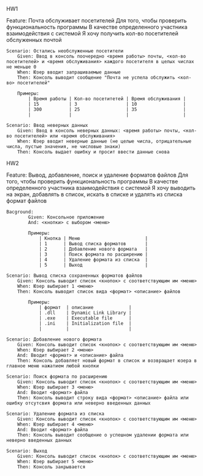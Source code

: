 HW1

Feature: Почта обслуживает посетителей
    Для того, чтобы проверить функциональность программы
    В качестве определенного участника взаимодействия с системой
    Я хочу получить кол-во посетителей обслуженных почтой
	
	Scenario: Остались необслуженные посетители 
		Given: Ввод в консоль поочередно <время работы> почты, <кол-во посетителей> и <время обслуживания> каждого посетителя в целых числах не меньше 0
		When: Юзер вводит запрашиваемые данные
		Then: Консоль выводит сообщение "Почта не успела обслужить <кол-во> посетителей"

		Примеры:
			| Время работы | Кол-во посетитетей | Время обслуживания |
			| 15           | 3         		    | 10          	     |
			| 300          | 25          	    | 35   		   	     |				  
			| 			   |				    |				     |

	Scenario: Ввод неверных данных
		Given: Ввод в консоль неверных данных: <время работы> почты, <кол-во посетителей> или <время обслуживания>
		When: Юзер вводит неверные данные (не целые числа, отрицательные числа, пустые значения, не числовые знаки)
		Then: Консоль выдает ошибку и просит ввести данные снова

HW2

Feature: Вывод, добавление, поиск и удаление форматов файлов
    Для того, чтобы проверить функциональность программы
    В качестве определенного участника взаимодействия с системой
    Я хочу выводить на экран, добавлять в список, искать в списке и удалять из списка формат файлов
	
	Bacground: 
			Given: Консольное приложение
			And: <кнопки> с выбором <меню>
			
			Примеры:
				| Кнопка | Меню                        |
				| 1      | Вывод списка форматов	   |
				| 2      | Добавление нового формата   |
				| 3      | Поиск формата по расширению |
				| 4      | Удаление формата из списка  |
				| 5      | Выход                       |

	Scenario: Вывод списка сохраненных форматов файлов
		Given: Консоль выводит список <кнопок> с соответствующим им <меню>
		When: Юзер выбирает 1 <меню>
		Then: Консоль выводит список вида <формат> <описание> файлов
		
			Примеры:
				| формат  | описание             |
				| .dll    | Dynamic Link Library |
				| .exe    | Executable file      |
				| .ini    | Initialization file  |
				|         |                      |

	Scenario: Добавление нового формата
		Given: Консоль выводит список <кнопок> с соответствующим им <меню>
		When: Юзер выбирает 2 <меню>
		And: Вводит <формат> и <описание> файла
		Then: Консоль добавляет новый формат в список и возвращает юзера в главное меню нажатием любой кнопки 
		
	Scenario: Поиск формата по расширению
		Given: Консоль выводит список <кнопок> с соответствующим им <меню>
		When: Юзер выбирает 3 <меню>
		And: Вводит <формат> файла
		Then: Консоль выводит строку вида <формат> <описание> файла или ошибку отсутсвия формата или неверно введенных данных
		
	Scenario: Удаление формата из списка
		Given: Консоль выводит список <кнопок> с соответствующим им <меню>
		When: Юзер выбирает 4 <меню>
		And: Вводит <формат> файла
		Then: Консоль выводит сообщение о успешном удалении формата или неверно введенных данных
		
	Scenario: Выход
		Given: Консоль выводит список <кнопок> с соответствующим им <меню>
		When: Юзер выбирает 5 <меню>
		Then: Консоль закрывается



